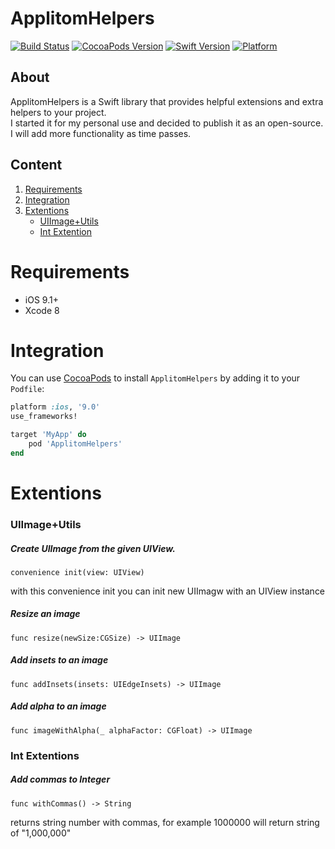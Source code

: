 # ApplitomHelpers

[![Build Status](https://travis-ci.org/Applitom/ApplitomHelpers.svg?branch=master)](https://travis-ci.org/Applitom/ApplitomHelpers)
[![CocoaPods Version](https://img.shields.io/cocoapods/v/ApplitomHelpers.svg)](https://cocoapods.org/pods/ApplitomHelpers)
[![Swift Version](https://img.shields.io/badge/Swift-4.0-orange.svg?style=flat)](https://swift.org)
[![Platform](https://img.shields.io/badge/platform-iOS-lightgrey.svg)](https://developer.apple.com/ios)


## About
ApplitomHelpers is a Swift library that provides helpful extensions and extra helpers to your project.<br/>
I started it for my personal use and decided to publish it as an open-source. I will add more functionality as time passes.

## Content
1. [Requirements](#requirements)
2. [Integration](#integration)
3. [Extentions](#Extentions)
    - [UIImage+Utils](#UIImage+Utils)
    - [Int Extention](#Int-Extentions)

# Requirements
- iOS 9.1+
- Xcode 8

# Integration
You can use [CocoaPods](http://cocoapods.org/) to install `ApplitomHelpers` by adding it to your `Podfile`:

```ruby
platform :ios, '9.0'
use_frameworks!

target 'MyApp' do
    pod 'ApplitomHelpers'
end
```

# Extentions

### UIImage+Utils
##### Create UIImage from the given UIView.
```
convenience init(view: UIView)
```
with this convenience init you can init new UIImagw with an UIView instance

##### Resize an image
```
func resize(newSize:CGSize) -> UIImage
```
##### Add insets to an image
```
func addInsets(insets: UIEdgeInsets) -> UIImage
```
##### Add alpha to an image
```
func imageWithAlpha(_ alphaFactor: CGFloat) -> UIImage
```

### Int Extentions
##### Add commas to Integer
```
func withCommas() -> String
```
returns string number with commas, for example 1000000 will return string of "1,000,000"
